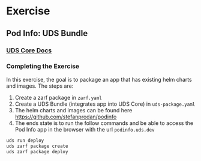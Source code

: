 # Exercise

## Pod Info: UDS Bundle

### [UDS Core Docs](https://uds.defenseunicorns.com/core/)

### Completing the Exercise

In this exercise, the goal is to package an app that has existing helm charts and images. The steps are:

1. Create a zarf package in `zarf.yaml`
2. Create a UDS Bundle (integrates app into UDS Core) in `uds-package.yaml`
3. The helm charts and images can be found here https://github.com/stefanprodan/podinfo
4. The ends state is to run the follow commands and be able to access the Pod Info app in the browser with the url `podinfo.uds.dev`

```bash
uds run deploy
uds zarf package create
uds zarf package deploy
```
